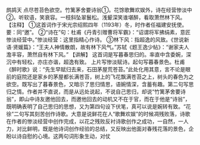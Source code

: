 鹧鸪天
点尽苍苔色欲空。竹篱茅舍要诗翁①。花馀歌舞欢娱外，诗在经营惨淡中②。听软语，笑衰容。一枝斜坠翠鬟松。浅颦深笑谁堪醉，看取萧然林下风。
【注释】
①这首词作于宋光宗绍熙四年（1193年）冬，时作者任福建安抚使。要：同“邀”。
②“诗在”句：杜甫《丹青引赠曹将军霸》：“诏谓将军拂绢素，意匠惨淡经营中。”惨淡经营：这里指精心作诗。
③林下风：指超逸的风致。《世说新语·贤媛篇》：“王夫人神情散朗，故有林下风气。”苏轼《题王逸少帖》：“谢家夫人澹丰容，萧然自有林下风。”
【讲解】
这首词是写暮春思归的。率直中含委婉，深沉中有轻松，亦庄亦谐，超逸有致。
上片写惨淡赋诗。起句写暮春景色。杜甫《醉时歌》说：“先生早赋归去来，石田茅屋荒苍苔。”此处化用其意，言不论是眼前的庭院还是家乡的茅屋都长满苍苔，树上的飞花飘满苍苔之上，树头的春色为之欲空。既写出了暮春景色，又暗示了思归情思，语婉情深，含蓄有趣。第二句写思归之情。作者并不直说，而是从远处说起，不说自己思归，却说“竹篱茅舍要诗翁”，即山中诗友邀他回去，而邀他回去的动机又不在于官，而在于他是“诗翁”，既明确表明了自己思归的思想，又为第四句设下伏笔，真可以说是婉转有致。“花徐”二句写其刻苦创作诗歌。大意是说鲜花在人“歌舞欢娱”的时候凋残败落，诗歌在作者的惨淡经营中创作完成，以花之残败反衬诗歌创作之成功，一自然，一人力，对比鲜明，既是他诗词创作经验的总结，又反映出他面对春残花落的景色，企盼以诗自慰的心境。这两句词形象生动，对仗